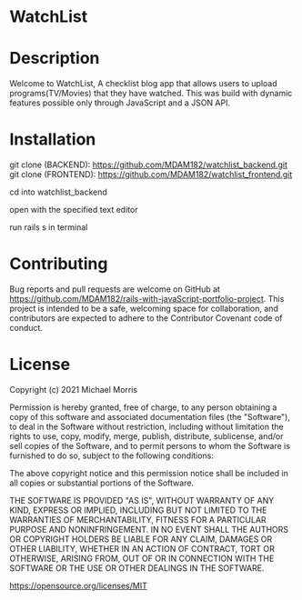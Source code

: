 # WatchList

# Description
Welcome to WatchList, A checklist blog app that allows users to upload programs(TV/Movies) that they have watched. This was build with dynamic features possible only through JavaScript and a JSON API.


# Installation

git clone (BACKEND): https://github.com/MDAM182/watchlist_backend.git
git clone (FRONTEND): https://github.com/MDAM182/watchlist_frontend.git

cd into watchlist_backend

open with the specified text editor

run rails s in terminal


# Contributing
Bug reports and pull requests are welcome on GitHub at https://github.com/MDAM182/rails-with-javaScript-portfolio-project. This project is intended to be a safe, welcoming space for collaboration, and contributors are expected to adhere to the Contributor Covenant code of conduct.

# License

Copyright (c) 2021 Michael Morris

Permission is hereby granted, free of charge, to any person obtaining a copy of this software and associated documentation files (the "Software"), to deal in the Software without restriction, including without limitation the rights to use, copy, modify, merge, publish, distribute, sublicense, and/or sell copies of the Software, and to permit persons to whom the Software is furnished to do so, subject to the following conditions:

The above copyright notice and this permission notice shall be included in all copies or substantial portions of the Software.

THE SOFTWARE IS PROVIDED "AS IS", WITHOUT WARRANTY OF ANY KIND, EXPRESS OR IMPLIED, INCLUDING BUT NOT LIMITED TO THE WARRANTIES OF MERCHANTABILITY, FITNESS FOR A PARTICULAR PURPOSE AND NONINFRINGEMENT. IN NO EVENT SHALL THE AUTHORS OR COPYRIGHT HOLDERS BE LIABLE FOR ANY CLAIM, DAMAGES OR OTHER LIABILITY, WHETHER IN AN ACTION OF CONTRACT, TORT OR OTHERWISE, ARISING FROM, OUT OF OR IN CONNECTION WITH THE SOFTWARE OR THE USE OR OTHER DEALINGS IN THE SOFTWARE.

https://opensource.org/licenses/MIT
